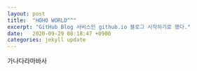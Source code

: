 ```yaml
---
layout: post
title:  "HOHO WORLD^^"
excerpt: "GitHub Blog 서비스인 github.io 블로그 시작하기로 했다."
date:   2020-09-29 08:18:47 +0900
categories: jekyll update
---
```

가나다라마바사 
